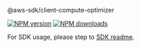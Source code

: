 @aws-sdk/client-compute-optimizer

[![NPM version](https://img.shields.io/npm/v/@aws-sdk/client-compute-optimizer/rc.svg)](https://www.npmjs.com/package/@aws-sdk/client-compute-optimizer)
[![NPM downloads](https://img.shields.io/npm/dm/@aws-sdk/client-compute-optimizer.svg)](https://www.npmjs.com/package/@aws-sdk/client-compute-optimizer)

For SDK usage, please step to [SDK readme](https://github.com/aws/aws-sdk-js-v3).
